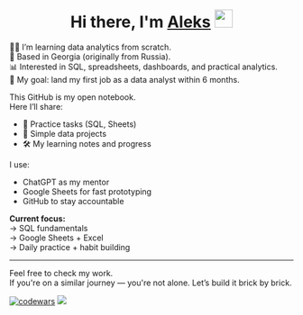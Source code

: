 <h1 align="center">Hi there, I'm <a href="https://junioranalyst.online/" target="_blank">Aleks</a> 
<img src="https://github.com/blackcater/blackcater/raw/main/images/Hi.gif" height="32"/></h1>

👩‍💻 I’m learning data analytics from scratch.  
📍 Based in Georgia (originally from Russia).  
📊 Interested in SQL, spreadsheets, dashboards, and practical analytics.  
🎯 My goal: land my first job as a data analyst within 6 months.

This GitHub is my open notebook.  
Here I’ll share:
- 🧠 Practice tasks (SQL, Sheets)
- 📁 Simple data projects
- 🛠️ My learning notes and progress

I use:
- ChatGPT as my mentor
- Google Sheets for fast prototyping
- GitHub to stay accountable

**Current focus:**  
→ SQL fundamentals  
→ Google Sheets + Excel  
→ Daily practice + habit building

---

Feel free to check my work.  
If you're on a similar journey — you're not alone. Let’s build it brick by brick.

[![codewars](https://www.codewars.com/users/aleks-mels/badges/large)](https://www.codewars.com/users/aleks-mels) 
![](https://komarev.com/ghpvc/?username=aleks-mels)
<!--
[![KnlnKS's LeetCode stats](https://leetcode-stats-six.vercel.app/api?username=user1684fH&theme=dark)](https://github.com/user1684fH/leetcode-stats)
-->
<!--
[![trophy](https://github-profile-trophy.vercel.app/?username=aleks-mels&theme=algolia)](https://github.com/aleks-mels/github-profile-trophy)
[![Top Langs](https://github-readme-stats.vercel.app/api/top-langs/?username=aleks-mels&layout=compact)](https://github.com/aleks-mels/github-readme-stats)



-->
<!--
**aleks-mels/aleks-mels** is a ✨ _special_ ✨ repository because its `README.md` (this file) appears on your GitHub profile.

Here are some ideas to get you started:

- 🔭 I’m currently working on ...
- 🌱 I’m currently learning ...
- 👯 I’m looking to collaborate on ...
- 🤔 I’m looking for help with ...
- 💬 Ask me about ...
- 📫 How to reach me: ...
- 😄 Pronouns: ...
- ⚡ Fun fact: ...
-->
